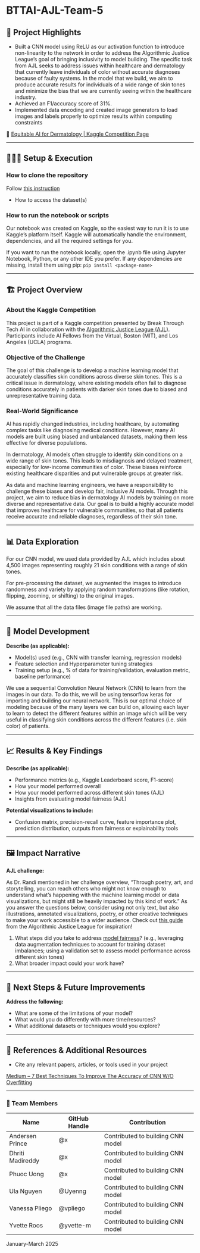 # BTTAI-AJL-Team-5

## **🎯 Project Highlights**

* Built a CNN model using ReLU as our activation function to introduce non-linearity to the network in order to address the Algorithmic Justice League’s goal of bringing inclusivity to model building. The specific task from AJL seeks to address issues within healthcare and dermatology that currently leave individuals of color without accurate diagnoses because of faulty systems. In the model that we build, we aim to produce accurate results for individuals of a wide range of skin tones and minimize the bias that we are currently seeing within the healthcare industry.  
* Achieved an F1/accuracy score of 31%.
* Implemented data encoding and created image generators to load images and labels properly to optimize results within computing constraints

🔗 [Equitable AI for Dermatology | Kaggle Competition Page](https://www.kaggle.com/competitions/bttai-ajl-2025/overview)

---
## **👩🏽‍💻 Setup & Execution**

### How to clone the repository
Follow [this instruction](https://docs.github.com/en/repositories/creating-and-managing-repositories/cloning-a-repository) 

* How to access the dataset(s)
  
### How to run the notebook or scripts
Our notebook was created on Kaggle, so the easiest way to run it is to use Kaggle’s platform itself. Kaggle will automatically handle the environment, dependencies, and all the required settings for you. 

If you want to run the notebook locally, open the .ipynb file using Jupyter Notebook, Python, or any other IDE you prefer. If any dependencies are missing, install them using pip: ```pip install <package-name>```

---
## **🏗️ Project Overview**

### About the Kaggle Competition
This project is part of a Kaggle competition presented by Break Through Tech AI in collaboration with the [Algorithmic Justice League (AJL)](https://www.ajl.org/about). Participants include AI Fellows from the Virtual, Boston (MIT), and Los Angeles (UCLA) programs.

### Objective of the Challenge
The goal of this challenge is to develop a machine learning model that accurately classifies skin conditions across diverse skin tones. This is a critical issue in dermatology, where existing models often fail to diagnose conditions accurately in patients with darker skin tones due to biased and unrepresentative training data.

### Real-World Significance
AI has rapidly changed industries, including healthcare, by automating complex tasks like diagnosing medical conditions. However, many AI models are built using biased and unbalanced datasets, making them less effective for diverse populations.

In dermatology, AI models often struggle to identify skin conditions on a wide range of skin tones. This leads to misdiagnosis and delayed treatment, especially for low-income communities of color. These biases reinforce existing healthcare disparities and put vulnerable groups at greater risk.

As data and machine learning engineers, we have a responsibility to challenge these biases and develop fair, inclusive AI models. Through this project, we aim to reduce bias in dermatology AI models by training on more diverse and representative data. Our goal is to build a highly accurate model that improves healthcare for vulnerable communities, so that all patients receive accurate and reliable diagnoses, regardless of their skin tone.


---
## **📊 Data Exploration**

For our CNN model, we used data provided by AJL which includes about 4,500 images representing roughly 21 skin conditions with a range of skin tones. 

For pre-processing the dataset, we augmented the images to introduce randomness and variety by applying random transformations (like rotation, flipping, zooming, or shifting) to the original images.

We assume that all the data files (image file paths) are working.

---
## **🧠 Model Development**

**Describe (as applicable):**

* Model(s) used (e.g., CNN with transfer learning, regression models)
* Feature selection and Hyperparameter tuning strategies
* Training setup (e.g., % of data for training/validation, evaluation metric, baseline performance)


We use a sequential Convolution Neural Network (CNN) to learn from the images in our data. To do this, we will be using tensorflow keras for importing and building our neural network. This is our optimal choice of modeling because of the many layers we can build on, allowing each layer to learn to detect the different features within an image which will be very useful in classifying skin conditions across the different features (i.e. skin color) of patients.

---
## **📈 Results & Key Findings**

**Describe (as applicable):**

* Performance metrics (e.g., Kaggle Leaderboard score, F1-score)
* How your model performed overall
* How your model performed across different skin tones (AJL)
* Insights from evaluating model fairness (AJL)

**Potential visualizations to include:**

* Confusion matrix, precision-recall curve, feature importance plot, prediction distribution, outputs from fairness or explainability tools
---
## **🖼️ Impact Narrative**
**AJL challenge:**

As Dr. Randi mentioned in her challenge overview, “Through poetry, art, and storytelling, you can reach others who might not know enough to understand what’s happening with the machine learning model or data visualizations, but might still be heavily impacted by this kind of work.”
As you answer the questions below, consider using not only text, but also illustrations, annotated visualizations, poetry, or other creative techniques to make your work accessible to a wider audience.
Check out [this guide](https://drive.google.com/file/d/1kYKaVNR\_l7Abx2kebs3AdDi6TlPviC3q/view) from the Algorithmic Justice League for inspiration!

1. What steps did you take to address [model fairness](https://haas.berkeley.edu/wp-content/uploads/What-is-fairness_-EGAL2.pdf)? (e.g., leveraging data augmentation techniques to account for training dataset imbalances; using a validation set to assess model performance across different skin tones)
2. What broader impact could your work have?

---

## **🚀 Next Steps & Future Improvements**

**Address the following:**

* What are some of the limitations of your model?
* What would you do differently with more time/resources?
* What additional datasets or techniques would you explore?

---

## **📄 References & Additional Resources**

* Cite any relevant papers, articles, or tools used in your project

[Medium – 7 Best Techniques To Improve The Accuracy of CNN W/O Overfitting](https://gurjeet333.medium.com/7-best-techniques-to-improve-the-accuracy-of-cnn-w-o-overfitting-6db06467182f)

---

### **👥 Team Members**

| Name | GitHub Handle | Contribution |
| ----- | ----- | ----- |
| Andersen Prince | @x | Contributed to building CNN model |
| Dhriti Madireddy | @x | Contributed to building CNN model |
| Phuoc Uong | @x | Contributed to building CNN model |
| Ula Nguyen | @Uyenng | Contributed to building CNN model |
| Vanessa Pliego | @vpliego | Contributed to building CNN model |
| Yvette Roos | @yvette-m | Contributed to building CNN model |

January-March 2025
